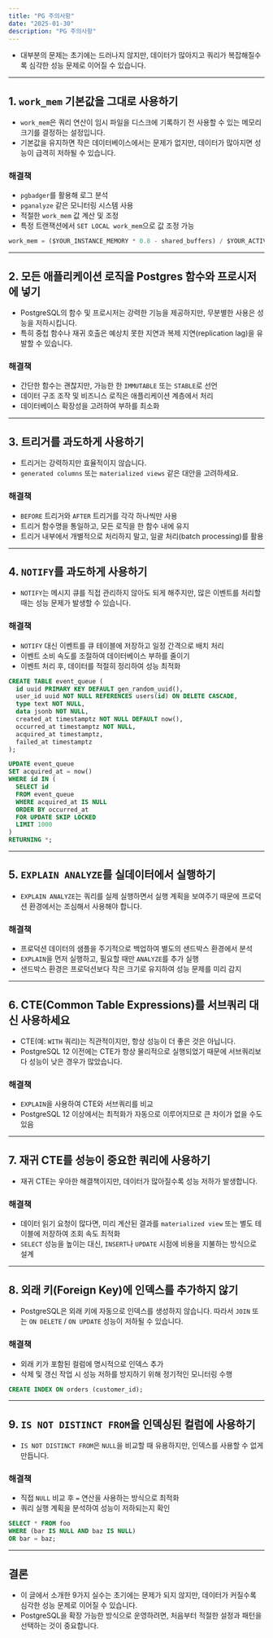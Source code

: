 ```yaml
---
title: "PG 주의사항"
date: "2025-01-30"
description: "PG 주의사항"
---
```


- 대부분의 문제는 초기에는 드러나지 않지만, 데이터가 많아지고 쿼리가 복잡해질수록 심각한 성능 문제로 이어질 수 있습니다.

---

## 1. `work_mem` 기본값을 그대로 사용하기

- `work_mem`은 쿼리 연산이 임시 파일을 디스크에 기록하기 전 사용할 수 있는 메모리 크기를 결정하는 설정입니다. 
- 기본값을 유지하면 작은 데이터베이스에서는 문제가 없지만, 데이터가 많아지면 성능이 급격히 저하될 수 있습니다.

### 해결책

- `pgbadger`를 활용해 로그 분석
- `pganalyze` 같은 모니터링 시스템 사용
- 적절한 `work_mem` 값 계산 및 조정
- 특정 트랜잭션에서 `SET LOCAL work_mem`으로 값 조정 가능

```sql
work_mem = ($YOUR_INSTANCE_MEMORY * 0.8 - shared_buffers) / $YOUR_ACTIVE_CONNECTION_COUNT
```

---

## 2. 모든 애플리케이션 로직을 Postgres 함수와 프로시저에 넣기

- PostgreSQL의 함수 및 프로시저는 강력한 기능을 제공하지만, 무분별한 사용은 성능을 저하시킵니다. 
- 특히 중첩 함수나 재귀 호출은 예상치 못한 지연과 복제 지연(replication lag)을 유발할 수 있습니다.

### 해결책

- 간단한 함수는 괜찮지만, 가능한 한 `IMMUTABLE` 또는 `STABLE`로 선언
- 데이터 구조 조작 및 비즈니스 로직은 애플리케이션 계층에서 처리
- 데이터베이스 확장성을 고려하여 부하를 최소화

---

## 3. 트리거를 과도하게 사용하기

 - 트리거는 강력하지만 효율적이지 않습니다.
 - `generated columns` 또는 `materialized views` 같은 대안을 고려하세요.

### 해결책

- `BEFORE` 트리거와 `AFTER` 트리거를 각각 하나씩만 사용
- 트리거 함수명을 통일하고, 모든 로직을 한 함수 내에 유지
- 트리거 내부에서 개별적으로 처리하지 말고, 일괄 처리(batch processing)를 활용

---

## 4. `NOTIFY`를 과도하게 사용하기

- `NOTIFY`는 메시지 큐를 직접 관리하지 않아도 되게 해주지만, 많은 이벤트를 처리할 때는 성능 문제가 발생할 수 있습니다.

### 해결책

- `NOTIFY` 대신 이벤트를 큐 테이블에 저장하고 일정 간격으로 배치 처리
- 이벤트 소비 속도를 조절하여 데이터베이스 부하를 줄이기
- 이벤트 처리 후, 데이터를 적절히 정리하여 성능 최적화

```sql
CREATE TABLE event_queue (
  id uuid PRIMARY KEY DEFAULT gen_random_uuid(),
  user_id uuid NOT NULL REFERENCES users(id) ON DELETE CASCADE,
  type text NOT NULL,
  data jsonb NOT NULL,
  created_at timestamptz NOT NULL DEFAULT now(),
  occurred_at timestamptz NOT NULL,
  acquired_at timestamptz,
  failed_at timestamptz
);
```

```sql
UPDATE event_queue
SET acquired_at = now()
WHERE id IN (
  SELECT id
  FROM event_queue
  WHERE acquired_at IS NULL
  ORDER BY occurred_at
  FOR UPDATE SKIP LOCKED
  LIMIT 1000
)
RETURNING *;
```

---

## 5. `EXPLAIN ANALYZE`를 실데이터에서 실행하기

- `EXPLAIN ANALYZE`는 쿼리를 실제 실행하면서 실행 계획을 보여주기 때문에 프로덕션 환경에서는 조심해서 사용해야 합니다.

### 해결책

- 프로덕션 데이터의 샘플을 주기적으로 백업하여 별도의 샌드박스 환경에서 분석
- `EXPLAIN`을 먼저 실행하고, 필요할 때만 `ANALYZE`를 추가 실행
- 샌드박스 환경은 프로덕션보다 작은 크기로 유지하여 성능 문제를 미리 감지

---

## 6. CTE(Common Table Expressions)를 서브쿼리 대신 사용하세요

- CTE(예: `WITH` 쿼리)는 직관적이지만, 항상 성능이 더 좋은 것은 아닙니다. 
- PostgreSQL 12 이전에는 CTE가 항상 물리적으로 실행되었기 때문에 서브쿼리보다 성능이 낮은 경우가 많았습니다.

### 해결책

- `EXPLAIN`을 사용하여 CTE와 서브쿼리를 비교
- PostgreSQL 12 이상에서는 최적화가 자동으로 이루어지므로 큰 차이가 없을 수도 있음

---

## 7. 재귀 CTE를 성능이 중요한 쿼리에 사용하기

- 재귀 CTE는 우아한 해결책이지만, 데이터가 많아질수록 성능 저하가 발생합니다.

### 해결책

- 데이터 읽기 요청이 많다면, 미리 계산된 결과를 `materialized view` 또는 별도 테이블에 저장하여 조회 속도 최적화
- `SELECT` 성능을 높이는 대신, `INSERT`나 `UPDATE` 시점에 비용을 지불하는 방식으로 설계

---

## 8. 외래 키(Foreign Key)에 인덱스를 추가하지 않기

- PostgreSQL은 외래 키에 자동으로 인덱스를 생성하지 않습니다. 따라서 `JOIN` 또는 `ON DELETE` / `ON UPDATE` 성능이 저하될 수 있습니다.

### 해결책

- 외래 키가 포함된 컬럼에 명시적으로 인덱스 추가
- 삭제 및 갱신 작업 시 성능 저하를 방지하기 위해 정기적인 모니터링 수행

```sql
CREATE INDEX ON orders (customer_id);
```

---

## 9. `IS NOT DISTINCT FROM`을 인덱싱된 컬럼에 사용하기

- `IS NOT DISTINCT FROM`은 `NULL`을 비교할 때 유용하지만, 인덱스를 사용할 수 없게 만듭니다.

### 해결책

- 직접 `NULL` 비교 후 `=` 연산을 사용하는 방식으로 최적화
- 쿼리 실행 계획을 분석하여 성능이 저하되는지 확인

```sql
SELECT * FROM foo
WHERE (bar IS NULL AND baz IS NULL)
OR bar = baz;
```

---

## 결론

- 이 글에서 소개한 9가지 실수는 초기에는 문제가 되지 않지만, 데이터가 커질수록 심각한 성능 문제로 이어질 수 있습니다.
- PostgreSQL을 확장 가능한 방식으로 운영하려면, 처음부터 적절한 설정과 패턴을 선택하는 것이 중요합니다.
